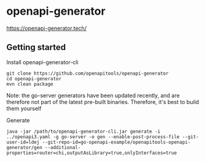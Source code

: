 # openapi-generator

https://openapi-generator.tech/

## Getting started

Install openapi-generator-cli
```shell
git clone https://github.com/openapitools/openapi-generator
cd openapi-generator
mvn clean package
```

Note: the go-server generators have been updated recently, and are therefore not part of the latest pre-built binaries. Therefore, it's best to build them yourself

Generate
```shell
java -jar /path/to/openapi-generator-cli.jar generate -i ../openapi3.yaml -g go-server -o gen --enable-post-process-file --git-user-id=ldej --git-repo-id=go-openapi-example/openapitools-openapi-generator/gen --additional-properties=router=chi,outputAsLibrary=true,onlyInterfaces=true
```
